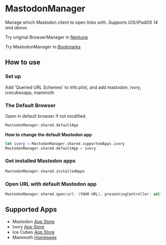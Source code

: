 # MastodonManager

Manage which Mastodon client to open links with.
*Supports iOS/iPadOS 14 and above.*

Try original BrowserManager in [Neptune](https://www.twitter.com/NeptuneApp_ "Neptune")

Try MastodonManager in [Bookmarks](https://apps.apple.com/app/id1590304377 "Bookmarks")

## How to use
### Set up
Add 'Queried URL Schemes' to info.plist, and add mastodon, ivory, icecubesapp, mammoth

### The Default Browser
Open in default browser if not modified.
```swift
MastodonManager.shared.defaultApp
```
**How to change the default Mastodon app**
```swift
let ivory = MastodonManager.shared.supportedApps.ivory
MastodonManager.shared.defaultApp = ivory
```

### Get installed Mastodon apps
```swift
MastodonManager.shared.installedApps
```

### Open URL with default Mastodon app
```swift
MastodonManager.shared.open(url: {YOUR URL}, presentingController: self)
```

## Supported Apps
- Mastodon [App Store][MastodonApp-AppStore]
- Ivory [App Store][Ivory-AppStore]
- Ice Cubes [App Store][IceCubes-AppStore]
- Mammoth [Homepage][Mammoth-Homepage]

[MastodonApp-AppStore]: https://getmammoth.app/
[Ivory-AppStore]: https://apps.apple.com/app/id6444602274
[IceCubes-AppStore]: https://apps.apple.com/app/id6444915884
[Mammoth-Homepage]: https://getmammoth.app/
